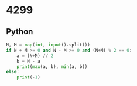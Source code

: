 # 4299

## Python

```python
N, M = map(int, input().split())
if N + M >= 0 and N - M >= 0 and (N+M) % 2 == 0:
    a = (N+M) // 2
    b = N - a
    print(max(a, b), min(a, b))
else:
    print(-1)
```
